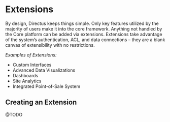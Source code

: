 # Extensions
By design, Directus keeps things simple. Only key features utilized by the majority of users make it into the core framework. Anything not handled by the Core platform can be added via extensions. Extensions take advantage of the system’s authentication, ACL, and data connections – they are a blank canvas of extensibility with no restrictions. 

*Examples of Extensions:*

* Custom Interfaces
* Advanced Data Visualizations
* Dashboards
* Site Analytics
* Integrated Point-of-Sale System

## Creating an Extension
@TODO